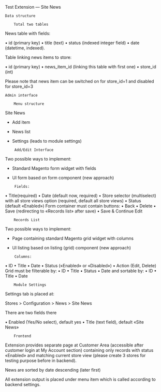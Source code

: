 Test Extension — Site News

    Data structure

        Total two tables

News table with fields:

• id (primary key)
• title (text)
• status (indexed integer field)
• date (datetime, indexed).

Table linking news items to store:

• id (primary key)
• news_item_id (linking this table with first one)
• store_id (int)

Please note that news item can be switched on for store_id=1 and disabled for
store_id=3

    Admin interface

        Menu structure

Site News
 - Add item
 - News list
 - Settings (leads to module settings)

        Add/Edit Interface

Two possible ways to implement:
 - Standard Magento form widget with fields
 - UI form based on form component (new approach)

        Fields:

 • Title(required)
 • Date (default now, required)
 • Store selector (multiselect) with all store views option (required, default all store
views)
 • Status (default «Enabled»)
Form container must contain buttons:
 • Back
 • Delete
 • Save (redirecting to «Records list» after save)
 • Save & Continue Edit

        Records List

Two possible ways to implement:
 - Page containing standard Magento grid widget with columns
 - UI listing based on listing (grid) component (new approach)

        Columns:

 • ID
 • Title
 • Date
 • Status («Enabled» or «Disabled»)
 • Action (Edit, Delete)
Grid must be filterable by:
 • ID
 • Title
 • Status
 • Date
and sortable by:
 • ID
 • Title
 • Date

        Module Settings

Settings tab is placed at:

 Stores > Configuration > News > Site News

There are two fields there

 • Enabled (Yes/No select), default yes
 • Title (text field), default «Site News»

        Frontend

Extension provides separate page at Customer Area (accessible after customer login at My Account section) containing only records with status «Enabled» and matching current store view (please create 3 stores for testing purpose before in backend).

News are sorted by date descending (later first)

All extension output is placed under menu item which is called according to backend
settings.
